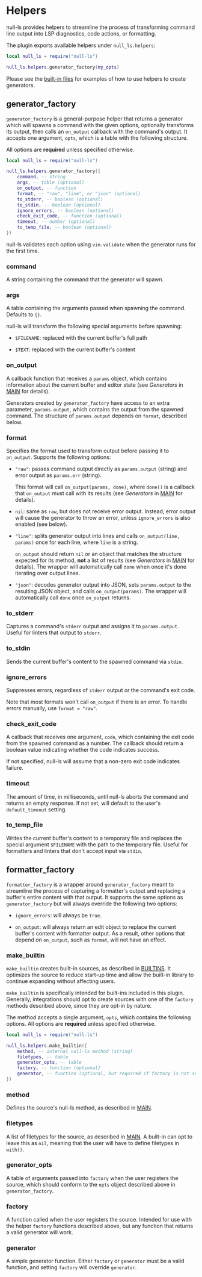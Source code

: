 # Helpers

null-ls provides helpers to streamline the process of transforming command line
output into LSP diagnostics, code actions, or formatting.

The plugin exports available helpers under `null_ls.helpers`:

```lua
local null_ls = require("null-ls")

null_ls.helpers.generator_factory(my_opts)
```

Please see the [built-in files](../lua/null-ls/builtins/) for examples of how to
use helpers to create generators.

## generator_factory

`generator_factory` is a general-purpose helper that returns a generator which
will spawns a command with the given options, optionally transforms its output,
then calls an `on_output` callback with the command's output. It accepts one
argument, `opts`, which is a table with the following structure.

All options are **required** unless specified otherwise.

```lua
local null_ls = require("null-ls")

null_ls.helpers.generator_factory({
    command, -- string
    args, -- table (optional)
    on_output, -- function
    format, -- "raw", "line", or "json" (optional)
    to_stderr, -- boolean (optional)
    to_stdin, -- boolean (optional)
    ignore_errors, -- boolean (optional)
    check_exit_code, -- function (optional)
    timeout, -- number (optional)
    to_temp_file, -- boolean (optional)
})
```

null-ls validates each option using `vim.validate` when the generator runs for
the first time.

### command

A string containing the command that the generator will spawn.

### args

A table containing the arguments passed when spawning the command. Defaults to `{}`.

null-ls will transform the following special arguments before spawning:

- `$FILENAME`: replaced with the current buffer's full path

- `$TEXT`: replaced with the current buffer's content

### on_output

A callback function that receives a `params` object, which contains information
about the current buffer and editor state (see _Generators_ in
[MAIN](MAIN.md) for details).

Generators created by `generator_factory` have access to an extra parameter,
`params.output`, which contains the output from the spawned command. The
structure of `params.output` depends on `format`, described below.

### format

Specifies the format used to transform output before passing it to `on_output`.
Supports the following options:

- `"raw"`: passes command output directly as `params.output` (string) and error
  output as `params.err` (string).

  This format will call `on_output(params, done)`, where `done()` is a callback that
  `on_output` must call with its results (see _Generators_ in
  [MAIN](MAIN.md) for details).

- `nil`: same as `raw`, but does not receive error output. Instead, error output
  will cause the generator to throw an error, unless `ignore_errors` is also
  enabled (see below).

- `"line"`: splits generator output into lines and calls `on_output(line, params)`
  once for each line, where `line` is a string.

  `on_output` should return `nil` or an object that matches the structure
  expected for its method, **not** a list of results (see _Generators_ in
  [MAIN](MAIN.md) for details). The wrapper will automatically call `done`
  when once it's done iterating over output lines.

- `"json"`: decodes generator output into JSON, sets `params.output` to the
  resulting JSON object, and calls `on_output(params)`. The wrapper will
  automatically call `done` once `on_output` returns.

### to_stderr

Captures a command's `stderr` output and assigns it to `params.output`. Useful
for linters that output to `stderr`.

### to_stdin

Sends the current buffer's content to the spawned command via `stdin`.

### ignore_errors

Suppresses errors, regardless of `stderr` output or the command's exit code.

Note that most formats won't call `on_output` if there is an error. To handle
errors manually, use `format = "raw"`.

### check_exit_code

A callback that receives one argument, `code`, which containing the exit code
from the spawned command as a number. The callback should return a boolean value
indicating whether the code indicates success.

If not specified, null-ls will assume that a non-zero exit code indicates
failure.

### timeout

The amount of time, in milliseconds, until null-ls aborts the command and
returns an empty response. If not set, will default to the user's
`default_timeout` setting.

### to_temp_file

Writes the current buffer's content to a temporary file and replaces the special
argument `$FILENAME` with the path to the temporary file. Useful for formatters
and linters that don't accept input via `stdin`.

## formatter_factory

`formatter_factory` is a wrapper around `generator_factory` meant to streamline
the process of capturing a formatter's output and replacing a buffer's entire
content with that output. It supports the same options as `generator_factory`
but will always override the following two options:

- `ignore_errors`: will always be `true`.

- `on_output`: will always return an edit object to replace the current buffer's
  content with formatter output. As a result, other options that depend on
  `on_output`, such as `format`, will not have an effect.

### make_builtin

`make_builtin` creates built-in sources, as described in
[BUILTINS](BUILTINS.md). It optimizes the source to reduce start-up time and
allow the built-in library to continue expanding without affecting users.

`make_builtin` is specifically intended for built-ins included in this plugin.
Generally, integrations should opt to create sources with one of the `factory`
methods described above, since they are opt-in by nature.

The method accepts a single argument, `opts`, which contains the following
options. All options are **required** unless specified otherwise.

```lua
local null_ls = require("null-ls")

null_ls.helpers.make_builtin({
    method, -- internal null-ls method (string)
    filetypes, -- table
    generator_opts, -- table
    factory, -- function (optional)
    generator, -- function (optional, but required if factory is not set)
})
```

### method

Defines the source's null-ls method, as described in [MAIN](MAIN.md).

### filetypes

A list of filetypes for the source, as described in [MAIN](MAIN.md). A
built-in can opt to leave this as `nil`, meaning that the user will have to
define filetypes in `with()`.

### generator_opts

A table of arguments passed into `factory` when the user registers the source,
which should conform to the `opts` object described above in
`generator_factory`.

### factory

A function called when the user registers the source. Intended for use with the
helper `factory` functions described above, but any function that returns a
valid generator will work.

### generator

A simple generator function. Either `factory` or `generator` must be a valid
function, and setting `factory` will override `generator`.
